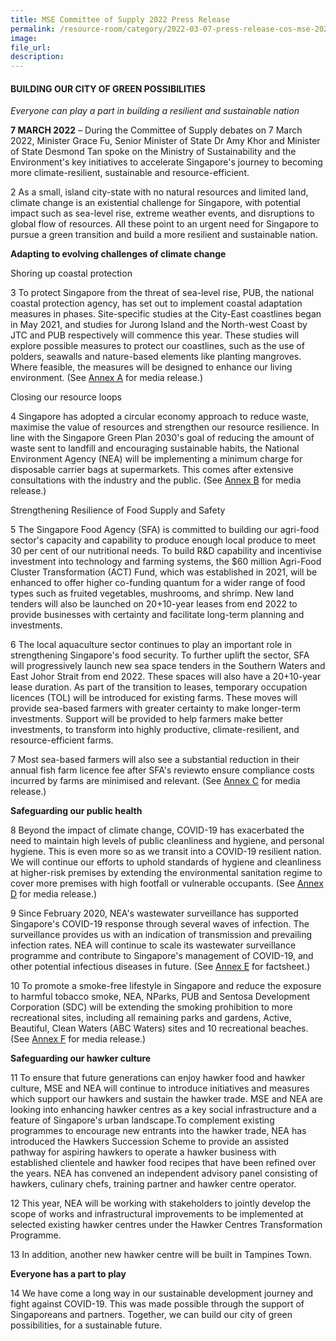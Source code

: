 ```yaml
---  
title: MSE Committee of Supply 2022 Press Release  
permalink: /resource-room/category/2022-03-07-press-release-cos-mse-2022/  
image:  
file_url:  
description:  
---  
```


#### BUILDING OUR CITY OF GREEN POSSIBILITIES

_Everyone can play a part in building a resilient and sustainable nation_

**7 MARCH 2022** – During the Committee of Supply debates on 7 March 2022, Minister Grace Fu, Senior Minister of State Dr Amy Khor and Minister of State Desmond Tan spoke on the Ministry of Sustainability and the Environment&#39;s key initiatives to accelerate Singapore&#39;s journey to becoming more climate-resilient, sustainable and resource-efficient.

2  As a small, island city-state with no natural resources and limited land, climate change is an existential challenge for Singapore, with potential impact such as sea-level rise, extreme weather events, and disruptions to global flow of resources. All these point to an urgent need for Singapore to pursue a green transition and build a more resilient and sustainable nation.

**Adapting to evolving challenges of climate change**

Shoring up coastal protection

3  To protect Singapore from the threat of sea-level rise, PUB, the national coastal protection agency, has set out to implement coastal adaptation measures in phases. Site-specific studies at the City-East coastlines began in May 2021, and studies for Jurong Island and the North-west Coast by JTC and PUB respectively will commence this year. These studies will explore possible measures to protect our coastlines, such as the use of polders, seawalls and nature-based elements like planting mangroves. Where feasible, the measures will be designed to enhance our living environment. (See [Annex A](/cos2022/resources/cos2022-annex-a-coastal-protection.pdf) for media release.)

Closing our resource loops

4  Singapore has adopted a circular economy approach to reduce waste, maximise the value of resources and strengthen our resource resilience. In line with the Singapore Green Plan 2030&#39;s goal of reducing the amount of waste sent to landfill and encouraging sustainable habits, the National Environment Agency (NEA) will be implementing a minimum charge for disposable carrier bags at supermarkets. This comes after extensive consultations with the industry and the public. (See [Annex B](/cos2022/resources/cos2022-annex-b-disposable-carrier-bag-charge.pdf) for media release.)

Strengthening Resilience of Food Supply and Safety

5  The Singapore Food Agency (SFA) is committed to building our agri-food sector&#39;s capacity and capability to produce enough local produce to meet 30 per cent of our nutritional needs. To build R&amp;D capability and incentivise investment into technology and farming systems, the $60 million Agri-Food Cluster Transformation (ACT) Fund, which was established in 2021, will be enhanced to offer higher co-funding quantum for a wider range of food types such as fruited vegetables, mushrooms, and shrimp. New land tenders will also be launched on 20+10-year leases from end 2022 to provide businesses with certainty and facilitate long-term planning and investments.

6  The local aquaculture sector continues to play an important role in strengthening Singapore&#39;s food security. To further uplift the sector, SFA will progressively launch new sea space tenders in the Southern Waters and East Johor Strait from end 2022. These spaces will also have a 20+10-year lease duration. As part of the transition to leases, temporary occupation licences (TOL) will be introduced for existing farms. These moves will provide sea-based farmers with greater certainty to make longer-term investments. Support will be provided to help farmers make better investments, to transform into highly productive, climate-resilient, and resource-efficient farms.

7  Most sea-based farmers will also see a substantial reduction in their annual fish farm licence fee after SFA&#39;s reviewto ensure compliance costs incurred by farms are minimised and relevant. (See [Annex C](/cos2022/resources/cos2022-annex-c-aquaculture-plan.pdf) for media release.)

**Safeguarding our public health**

8  Beyond the impact of climate change, COVID-19 has exacerbated the need to maintain high levels of public cleanliness and hygiene, and personal hygiene. This is even more so as we transit into a COVID-19 resilient nation. We will continue our efforts to uphold standards of hygiene and cleanliness at higher-risk premises by extending the environmental sanitation regime to cover more premises with high footfall or vulnerable occupants. (See [Annex D](/cos2022/resources/cos2022-annex-d-environmental-sanitation-regime.pdf) for media release.)

9  Since February 2020, NEA&#39;s wastewater surveillance has supported Singapore&#39;s COVID-19 response through several waves of infection. The surveillance provides us with an indication of transmission and prevailing infection rates. NEA will continue to scale its wastewater surveillance programme and contribute to Singapore&#39;s management of COVID-19, and other potential infectious diseases in future. (See [Annex E](/cos2022/resources/cos2022-annex-e-wastewater-surveillance-programme.pdf) for factsheet.)

10  To promote a smoke-free lifestyle in Singapore and reduce the exposure to harmful tobacco smoke, NEA, NParks, PUB and Sentosa Development Corporation (SDC) will be extending the smoking prohibition to more recreational sites, including all remaining parks and gardens, Active, Beautiful, Clean Waters (ABC Waters) sites and 10 recreational beaches. (See [Annex F](/cos2022/resources/cos2022-annex-f-smoking.pdf) for media release.)

**Safeguarding our hawker culture**

11  To ensure that future generations can enjoy hawker food and hawker culture, MSE and NEA will continue to introduce initiatives and measures which support our hawkers and sustain the hawker trade. MSE and NEA are looking into enhancing hawker centres as a key social infrastructure and a feature of Singapore&#39;s urban landscape.To complement existing programmes to encourage new entrants into the hawker trade, NEA has introduced the Hawkers Succession Scheme to provide an assisted pathway for aspiring hawkers to operate a hawker business with established clientele and hawker food recipes that have been refined over the years. NEA has convened an independent advisory panel consisting of hawkers, culinary chefs, training partner and hawker centre operator.

12  This year, NEA will be working with stakeholders to jointly develop the scope of works and infrastructural improvements to be implemented at selected existing hawker centres under the Hawker Centres Transformation Programme.

13  In addition, another new hawker centre will be built in Tampines Town.

**Everyone has a part to play**

14  We have come a long way in our sustainable development journey and fight against COVID-19. This was made possible through the support of Singaporeans and partners. Together, we can build our city of green possibilities, for a sustainable future.

